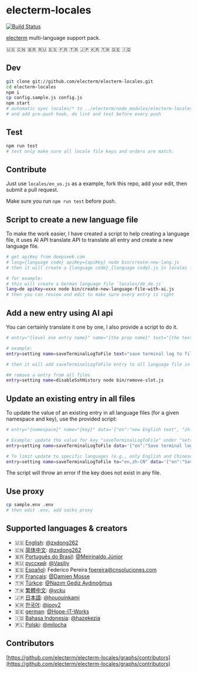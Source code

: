 # electerm-locales

[![Build Status](https://travis-ci.org/electerm/electerm-locales.svg?branch=release)](https://travis-ci.org/electerm/electerm-locales)

[electerm](https://electerm.html5beta.com) multi-language support pack.

🇺🇸 🇨🇳 🇧🇷 🇷🇺 🇪🇸 🇫🇷 🇹🇷 🇯🇵 🇰🇷 🇹🇼 🇩🇪 🇮🇩

## Dev

```bash
git clone git://github.com/electerm/electerm-locales.git
cd electerm-locales
npm i
cp config.sample.js config.js
npm start
# automatic sync locales/* to ../electerm/node_modules/electerm-locales/locales/ for test
# and add pre-push hook, do lint and test before every push
```

## Test

```bash
npm run test
# test only make sure all locale file keys and orders are match.
```

## Contribute

Just use `locales/en_us.js` as a example, fork this repo, add your edit, then submit a pull request.

Make sure you run `npm run test` before push.

## Script to create a new language file

To make the work easier, I have created a script to help creating a language file, it uses AI API translate API to translate all entry and create a new language file.

```bash
# get apiKey from deepseek.com
# lang={language code} apiKey={apiKey} node bin/create-new-lang.js
# then it will create a {language code}_{language code}.js in locales folder

# for example:
# this will create a German language file `locales/de_de.js`
lang=de apiKey=xxxx node bin/create-new-language-file-with-ai.js
# then you can review and edit to make sure every entry is right
```

## Add a new entry using AI api

You can certainly translate it one by one, I also provide a script to do it.

```bash
# entry="{level one entry name}" name="{the prop name}" text="{the text in original language}" apiKey={apiKey} node bin/translate-with-ai.js

# example:
entry=setting name=saveTerminalLogToFile text="save terminal log to file" node bin/translate-with-ai.js

# then it will add saveTerminalLogToFile entry to all language file in setting namespace with google translate

## remove a entry from all files
entry=setting name=disableSshHistory node bin/remove-slot.js

```

## Update an existing entry in all files

To update the value of an existing entry in all language files (for a given namespace and key), use the provided script:

```bash
# entry="{namespace}" name="{key}" data='{"en":"new English text", "zh-CN":"新的中文", ...}' node bin/update-entry.js

# Example: update the value for key "saveTerminalLogToFile" under "setting" namespace
entry=setting name=saveTerminalLogToFile data='{"en":"Save terminal log to file (updated)", "zh-CN":"保存终端日志到文件（已更新）"}' node bin/update-entry.js

# To limit update to specific languages (e.g., only English and Chinese):
entry=setting name=saveTerminalLogToFile to="en,zh-CN" data='{"en":"Save terminal log to file (updated)", "zh-CN":"保存终端日志到文件（已更新）"}' node bin/update-entry.js
```

The script will throw an error if the key does not exist in any file.

## Use proxy

```bash
cp sample.env .env
# then edit .env, add socks proxy
```

## Supported languages & creators

- 🇺🇸 [English](locales/en_us.js): [@zxdong262](https://github.com/zxdong262)
- 🇨🇳 [简体中文](locales/zh_cn.js): [@zxdong262](https://github.com/zxdong262)
- 🇧🇷 [Português do Brasil](locales/pt_br.js): [@Meirinaldo Júnior](https://github.com/meirinaldojunior)
- 🇷🇺 [русский](locales/ru_ru.js): [@Vasiliy](https://github.com/TheLetslook)
- 🇪🇸 [Español](locales/es_es.js): Federico Pereira <fpereira@cnsoluciones.com>
- 🇫🇷 [Français](locales/fr_fr.js): [@Damien Mosse](https://github.com/damosse31)
- 🇹🇷 [Türkçe](locales/tr_tr.js): [@Nazım Gediz Aydınoğmuş](https://github.com/gediz)
- 🇹🇼 [繁體中文](locales/zh_tw.js): [@ycku](https://github.com/ycku)
- 🇯🇵 [日本語](locales/ja_jp.js): [@hououinkami](https://github.com/hououinkami)
- 🇰🇷 [한국어](locales/ko_kr.js): [@jooy2](https://github.com/jooy2)
- 🇩🇪 [german](locales/de_de.js): [@Hope-IT-Works](https://github.com/Hope-IT-Works)
- 🇮🇩 [Bahasa Indonesia](locales/id_id.js): [@hazekezia](https://github.com/hazekezia)
- 🇵🇱 [Polski](locales/pl_pl.js): [@milocha](https://github.com/milocha)

## Contributors

[https://github.com/electerm/electerm-locales/graphs/contributors](https://github.com/electerm/electerm-locales/graphs/contributors)
